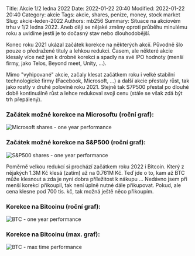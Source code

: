 Title: Akcie 1/2 ledna 2022
Date: 2022-01-22 20:40
Modified: 2022-01-22 20:40
Category: akcie
Tags: akcie, shares, penize, money, stock market
Slug: akcie-leden-2022
Authors: mb256
Summary: Situace na akciovém trhu v 1/2 ledna 2022. Aneb dějí se nějaké změny oproti průběhu minulému roku a uvidíme jestli je to dočasný stav nebo dlouhodobější.   

Konec roku 2021 ukázal začátek korekce na některých akcií. Původně šlo pouze o předražené tituly a lehkou redukci. Časem, ale některé akcie klesaly více než jen k drobné korekci a spadly na své IPO hodnoty (menší firmy, jako Telos, Beyond meet, Unity, ...).   

Mimo "vyhipované" akcie, začaly klesat začátkem roku i velké stabilní technologické firmy (Facebook, Microsoft, ...) a další akcie přestaly růst, tak jako rostly v druhé polovině roku 2021. Stejně tak S7P500 přestal po dlouhé době kontinuálně růst a lehce redukoval svoji cenu (stále se však zdá být trh přepálený).   

### Začátek možné korekce na Microsoftu (roční graf):   

![Microsoft shares - one year performance]({static}/images/20220122_MSFT_Year.png)   


### Začátek možné korekce na S&P500 (roční graf):   

![S&P500 shares - one year performance]({static}/images/20220122_SPY_Year.png)   


Poměrně velkou redukcí si prochází začátkem roku 2022 i Bitcoin. Který z nějakých 1.3M Kč klesá (zatím) až na 0.761M Kč. Teď jde o to, kam až BTC může klesnout a zda je nyní dobra příležitost k nákupu ... Nedávno jsem při menší korekci přikoupil, tak není úplně nutné dále přikupovat. Pokud, ale cena klesne pod 700 tis. kč, tak možná ještě něco přikoupím.   

### Korekce na Bitcoinu (roční graf):   

![BTC - one year performance]({static}/images/20220122_BTC_Year.png)   

### Korekce na Bitcoinu (max. graf):   

![BTC - max time performance]({static}/images/20220122_BTC_Max.png)   



